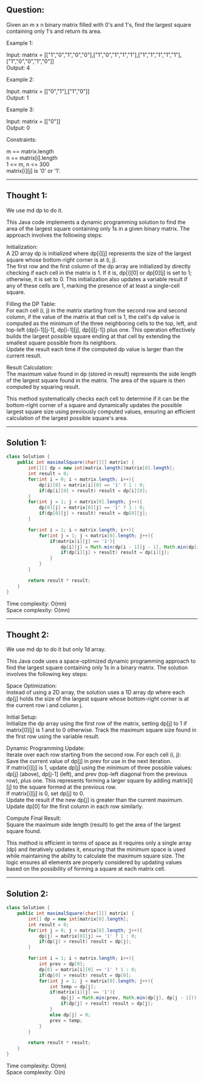 ## Question:

Given an m x n binary matrix filled with 0's and 1's, find the largest square containing only 1's and return its area.  

Example 1:  

Input: matrix = [["1","0","1","0","0"],["1","0","1","1","1"],["1","1","1","1","1"],["1","0","0","1","0"]]  
Output: 4  

Example 2:  

Input: matrix = [["0","1"],["1","0"]]  
Output: 1  

Example 3:  

Input: matrix = [["0"]]  
Output: 0  
 
Constraints:  

m == matrix.length  
n == matrix[i].length  
1 <= m, n <= 300  
matrix[i][j] is '0' or '1'.  

---
## Thought 1:
We use md dp to do it.

This Java code implements a dynamic programming solution to find the area of the largest square containing only 1s in a given binary matrix. The approach involves the following steps:  

Initialization:  
A 2D array dp is initialized where dp[i][j] represents the size of the largest square whose bottom-right corner is at (i, j).  
The first row and the first column of the dp array are initialized by directly checking if each cell in the matrix is 1. If it is, dp[i][0] or dp[0][j] is set to 1; otherwise, it is set to 0. This initialization also updates a variable result if any of these cells are 1, marking the presence of at least a single-cell square.  

Filling the DP Table:  
For each cell (i, j) in the matrix starting from the second row and second column, if the value of the matrix at that cell is 1, the cell's dp value is computed as the minimum of the three neighboring cells to the top, left, and top-left (dp[i-1][j-1], dp[i-1][j], dp[i][j-1]) plus one. This operation effectively builds the largest possible square ending at that cell by extending the smallest square possible from its neighbors.  
Update the result each time if the computed dp value is larger than the current result.  

Result Calculation:  
The maximum value found in dp (stored in result) represents the side length of the largest square found in the matrix. The area of the square is then computed by squaring result.  

This method systematically checks each cell to determine if it can be the bottom-right corner of a square and dynamically updates the possible largest square size using previously computed values, ensuring an efficient calculation of the largest possible square's area.

---
## Solution 1:
```Java
class Solution {
    public int maximalSquare(char[][] matrix) {
        int[][] dp = new int[matrix.length][matrix[0].length];
        int result = 0;
        for(int i = 0; i < matrix.length; i++){
            dp[i][0] = matrix[i][0] == '1' ? 1 : 0;
            if(dp[i][0] > result) result = dp[i][0];
        }
        for(int j = 1; j < matrix[0].length; j++){
            dp[0][j] = matrix[0][j] == '1' ? 1 : 0;
            if(dp[0][j] > result) result = dp[0][j];
        }

        for(int i = 1; i < matrix.length; i++){
            for(int j = 1; j < matrix[0].length; j++){
                if(matrix[i][j] == '1'){
                    dp[i][j] = Math.min(dp[i - 1][j - 1], Math.min(dp[i - 1][j], dp[i][j - 1])) + 1;
                    if(dp[i][j] > result) result = dp[i][j];
                }
            }
        }

        return result * result;
    }
}
```
Time complexity: O(mn)  
Space complexity: O(mn)

---
## Thought 2:
We use md dp to do it but only 1d array.

This Java code uses a space-optimized dynamic programming approach to find the largest square containing only 1s in a binary matrix. The solution involves the following key steps:  

Space Optimization:  
Instead of using a 2D array, the solution uses a 1D array dp where each dp[j] holds the size of the largest square whose bottom-right corner is at the current row i and column j.  

Initial Setup:  
Initialize the dp array using the first row of the matrix, setting dp[j] to 1 if matrix[0][j] is 1 and to 0 otherwise. Track the maximum square size found in the first row using the variable result.  

Dynamic Programming Update:  
Iterate over each row starting from the second row. For each cell (i, j):  
Save the current value of dp[j] in prev for use in the next iteration.  
If matrix[i][j] is 1, update dp[j] using the minimum of three possible values: dp[j] (above), dp[j-1] (left), and prev (top-left diagonal from the previous row), plus one. This represents forming a larger square by adding matrix[i][j] to the square formed at the previous row.  
If matrix[i][j] is 0, set dp[j] to 0.  
Update the result if the new dp[j] is greater than the current maximum.  
Update dp[0] for the first column in each row similarly.  

Compute Final Result:  
Square the maximum side length (result) to get the area of the largest square found.  

This method is efficient in terms of space as it requires only a single array (dp) and iteratively updates it, ensuring that the minimum space is used while maintaining the ability to calculate the maximum square size. The logic ensures all elements are properly considered by updating values based on the possibility of forming a square at each matrix cell.  

---
## Solution 2:
```Java
class Solution {
    public int maximalSquare(char[][] matrix) {
        int[] dp = new int[matrix[0].length];
        int result = 0;
        for(int j = 0; j < matrix[0].length; j++){
            dp[j] = matrix[0][j] == '1' ? 1 : 0;
            if(dp[j] > result) result = dp[j];
        }

        for(int i = 1; i < matrix.length; i++){
            int prev = dp[0];
            dp[0] = matrix[i][0] == '1' ? 1 : 0;
            if(dp[0] > result) result = dp[0];
            for(int j = 1; j < matrix[0].length; j++){
                int temp = dp[j];
                if(matrix[i][j] == '1'){
                    dp[j] = Math.min(prev, Math.min(dp[j], dp[j - 1])) + 1;
                    if(dp[j] > result) result = dp[j];
                }
                else dp[j] = 0;
                prev = temp;
            }
        }

        return result * result;
    }
}
```
Time complexity: O(mn)  
Space complexity: O(n)
